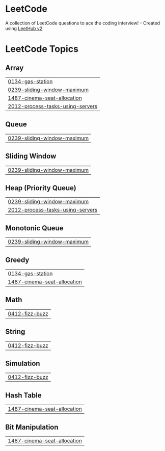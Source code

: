 # LeetCode
A collection of LeetCode questions to ace the coding interview! - Created using [LeetHub v2](https://github.com/arunbhardwaj/LeetHub-2.0)

<!---LeetCode Topics Start-->
# LeetCode Topics
## Array
|  |
| ------- |
| [0134-gas-station](https://github.com/jojeongmin304/LeetCode/tree/master/0134-gas-station) |
| [0239-sliding-window-maximum](https://github.com/jojeongmin304/LeetCode/tree/master/0239-sliding-window-maximum) |
| [1487-cinema-seat-allocation](https://github.com/jojeongmin304/LeetCode/tree/master/1487-cinema-seat-allocation) |
| [2012-process-tasks-using-servers](https://github.com/jojeongmin304/LeetCode/tree/master/2012-process-tasks-using-servers) |
## Queue
|  |
| ------- |
| [0239-sliding-window-maximum](https://github.com/jojeongmin304/LeetCode/tree/master/0239-sliding-window-maximum) |
## Sliding Window
|  |
| ------- |
| [0239-sliding-window-maximum](https://github.com/jojeongmin304/LeetCode/tree/master/0239-sliding-window-maximum) |
## Heap (Priority Queue)
|  |
| ------- |
| [0239-sliding-window-maximum](https://github.com/jojeongmin304/LeetCode/tree/master/0239-sliding-window-maximum) |
| [2012-process-tasks-using-servers](https://github.com/jojeongmin304/LeetCode/tree/master/2012-process-tasks-using-servers) |
## Monotonic Queue
|  |
| ------- |
| [0239-sliding-window-maximum](https://github.com/jojeongmin304/LeetCode/tree/master/0239-sliding-window-maximum) |
## Greedy
|  |
| ------- |
| [0134-gas-station](https://github.com/jojeongmin304/LeetCode/tree/master/0134-gas-station) |
| [1487-cinema-seat-allocation](https://github.com/jojeongmin304/LeetCode/tree/master/1487-cinema-seat-allocation) |
## Math
|  |
| ------- |
| [0412-fizz-buzz](https://github.com/jojeongmin304/LeetCode/tree/master/0412-fizz-buzz) |
## String
|  |
| ------- |
| [0412-fizz-buzz](https://github.com/jojeongmin304/LeetCode/tree/master/0412-fizz-buzz) |
## Simulation
|  |
| ------- |
| [0412-fizz-buzz](https://github.com/jojeongmin304/LeetCode/tree/master/0412-fizz-buzz) |
## Hash Table
|  |
| ------- |
| [1487-cinema-seat-allocation](https://github.com/jojeongmin304/LeetCode/tree/master/1487-cinema-seat-allocation) |
## Bit Manipulation
|  |
| ------- |
| [1487-cinema-seat-allocation](https://github.com/jojeongmin304/LeetCode/tree/master/1487-cinema-seat-allocation) |
<!---LeetCode Topics End-->